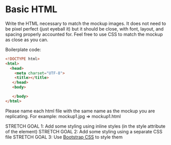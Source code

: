 # Basic HTML

Write the HTML necessary to match the mockup images. It does not need to be pixel perfect (just eyeball it) but it should be close, with font, layout, and spacing properly accounted for.  Feel free to use CSS to match the mockup as close as you can.

Boilerplate code:

```html
<!DOCTYPE html>
<html>
  <head>
    <meta charset="UTF-8">
    <title></title>
   </head>
   <body>

   </body>
</html>
```

Please name each html file with the same name as the mockup you are replicating. For example: mockup1.jpg => mockup1.html

STRETCH GOAL 1: Add some styling using inline styles (in the style attribute of the element)
STRETCH GOAL 2: Add some styling using a separate CSS file
STRETCH GOAL 3: Use [Bootstrap CSS](https://getbootstrap.com/) to style them
